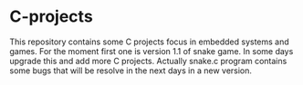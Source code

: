 # C-projects
This repository contains some C projects focus in embedded systems and games. For the moment first one is version 1.1 of snake game. In some days upgrade this and add more C projects.
Actually snake.c program contains some bugs that will be resolve in the next days in a new version.
